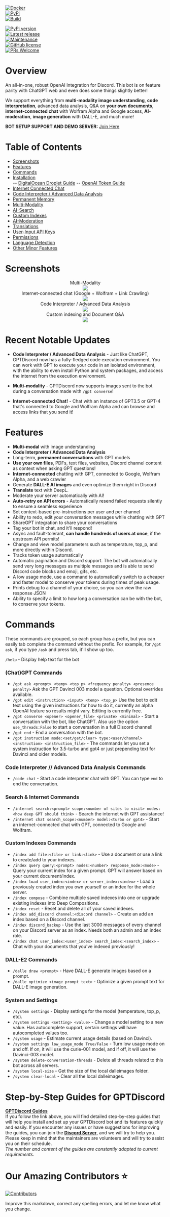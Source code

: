 [![Docker](https://github.com/Kav-K/GPTDiscord/actions/workflows/build-and-publish-docker.yml/badge.svg)](https://github.com/Kav-K/GPTDiscord/actions/workflows/build-and-publish-docker.yml)  
[![PyPi](https://github.com/Kav-K/GPTDiscord/actions/workflows/pypi_upload.yml/badge.svg)](https://github.com/Kav-K/GPTDiscord/actions/workflows/pypi_upload.yml)  
[![Build](https://github.com/Kav-K/GPTDiscord/actions/workflows/build.yml/badge.svg)](https://github.com/Kav-K/GPTDiscord/actions/workflows/build.yml)  

[![PyPi version](https://badgen.net/pypi/v/gpt3discord/)](https://pypi.org/project/gpt3discord)  
[![Latest release](https://badgen.net/github/release/Kav-K/GPTDiscord)](https://github.com/Kav-K/GPTDiscord/releases)  
[![Maintenance](https://img.shields.io/badge/Maintained%3F-yes-green.svg)](https://GitHub.com/Kav-K/GPTDiscord/graphs/commit-activity)  
[![GitHub license](https://img.shields.io/github/license/Kav-K/GPTDiscord)](https://github.com/Kav-K/GPTDiscord/blob/main/LICENSE)  
[![PRs Welcome](https://img.shields.io/badge/PRs-welcome-brightgreen.svg?style=flat-square)](http://makeapullrequest.com)  

# Overview
An all-in-one, robust OpenAI Integration for Discord. This bot is on feature parity with ChatGPT web and even does some things slightly better! 

We support everything from **multi-modality image understanding**, **code interpretation**, advanced data analysis, Q&A on **your own documents**, **internet-connected chat** with Wolfram Alpha and Google access, **AI-moderation**, **image generation** with DALL-E, and much more! 

**BOT SETUP SUPPORT AND DEMO SERVER:** [Join Here](https://discord.gg/WvAHXDMS7Q)

# Table of Contents  

- [Screenshots](#Screenshots)
- [Features](#Features)
- [Commands](#Commands)
- [Installation](https://github.com/Kav-K/GPTDiscord/blob/main/detailed_guides/INSTALLATION.md)  
-- [DigitalOcean Droplet Guide](https://github.com/Kav-K/GPTDiscord/blob/main/detailed_guides/DROPLET-GUIDE.md) 
-- [OpenAI Token Guide](https://github.com/Kav-K/GPTDiscord/blob/main/detailed_guides/OPENAI-GUIDE.md)
- [Internet Connected Chat](https://github.com/Kav-K/GPTDiscord/blob/main/detailed_guides/INTERNET-CONNECTED-CHAT.md)
- [Code Interpreter / Advanced Data Analysis](https://github.com/Kav-K/GPTDiscord/blob/main/detailed_guides/CODE-INTERPRETER.md)  
- [Permanent Memory](https://github.com/Kav-K/GPTDiscord/blob/main/detailed_guides/PERMANENT-MEMORY.md)    
- [Multi-Modality](https://github.com/Kav-K/GPTDiscord/blob/main/detailed_guides/MULTI-MODALITY.md)
- [AI-Search](https://github.com/Kav-K/GPTDiscord/blob/main/detailed_guides/AI-SEARCH.md)  
- [Custom Indexes](https://github.com/Kav-K/GPTDiscord/blob/main/detailed_guides/CUSTOM-INDEXES.md)  
- [AI-Moderation](https://github.com/Kav-K/GPTDiscord/blob/main/detailed_guides/AI-MODERATION.md)  
- [Translations](https://github.com/Kav-K/GPTDiscord/blob/main/detailed_guides/TRANSLATIONS.md)  
- [User-Input API Keys](https://github.com/Kav-K/GPTDiscord/blob/main/detailed_guides/USER-INPUT-KEYS.md)  
- [Permissions](https://github.com/Kav-K/GPTDiscord/blob/main/detailed_guides/PERMISSIONS.md)  
- [Language Detection](https://github.com/Kav-K/GPTDiscord/blob/main/detailed_guides/LANGUAGE-DETECTION.md)
- [Other Minor Features](https://github.com/Kav-K/GPTDiscord/blob/main/detailed_guides/OTHER-MINOR-FEATURES.md)  

# Screenshots
<p align="center">
Multi-Modality<br>
<img src="https://i.imgur.com/TsfgtU2.png"/><br>
Internet-connected chat (Google + Wolfram + Link Crawling)<br>
<img src="https://i.imgur.com/nHRNY2l.png"/><br>
Code Interpreter / Advanced Data Analysis <br>
<img src="https://i.imgur.com/Y2VvwHd.png"/><br>
Custom indexing and Document Q&A<br>
<img src="https://i.imgur.com/iPGuUt1.png"/><br>
</p>  

# Recent Notable Updates  
- **Code Interpreter / Advanced Data Analysis** - Just like ChatGPT, GPTDiscord now has a fully-fledged code execution environment. You can work with GPT to execute your code in an isolated environment, with the ability to even install Python and system packages, and access the internet from the execution environment.

- **Multi-modality** - GPTDiscord now supports images sent to the bot during a conversation made with `/gpt converse`!

- **Internet-connected Chat!** - Chat with an instance of GPT3.5 or GPT-4 that's connected to Google and Wolfram Alpha and can browse and access links that you send it!

# Features
- **Multi-modal** with image understanding
- **Code Interpreter / Advanced Data Analysis**
- Long-term, **permanent conversations** with GPT models
- **Use your own files**, PDFs, text files, websites, Discord channel content as context when asking GPT questions!  
- **Internet-connected** chatting with GPT, connected to Google, Wolfram Alpha, and a web crawler
- Generate **DALL-E AI images** and even optimize them right in Discord
- **Translate** text with DeepL.
- Moderate your server automatically with AI!
- **Auto-retry on API errors** - Automatically resend failed requests silently to ensure a seamless experience
- Set context-based pre-instructions per user and per channel
- Ability to redo, edit your conversation messages while chatting with GPT
- ShareGPT integration to share your conversations
- Tag your bot in chat, and it'll respond!
- Async and fault-tolerant, **can handle hundreds of users at once**, if the upstream API permits!
- Change and view model parameters such as temperature, top_p, and more directly within Discord.
- Tracks token usage automatically
- Automatic pagination and Discord support. The bot will automatically send very long messages as multiple messages and is able to send Discord code blocks and emoji, gifs, etc.
- A low usage mode, use a command to automatically switch to a cheaper and faster model to conserve your tokens during times of peak usage.
- Prints debug to a channel of your choice, so you can view the raw response JSON
- Ability to specify a limit to how long a conversation can be with the bot, to conserve your tokens.

# Commands  
These commands are grouped, so each group has a prefix, but you can easily tab complete the command without the prefix. For example, for `/gpt ask`, if you type `/ask` and press tab, it'll show up too.

`/help` - Display help text for the bot  

### (Chat)GPT Commands  
- `/gpt ask <prompt> <temp> <top_p> <frequency penalty> <presence penalty>` Ask the GPT Davinci 003 model a question. Optional overrides available.
- `/gpt edit <instruction> <input> <temp> <top_p>` Use the bot to edit text using the given instructions for how to do it, currently an alpha OpenAI feature so results might vary. Editing is currently free.
- `/gpt converse <opener> <opener_file> <private> <minimal>` - Start a conversation with the bot, like ChatGPT. Also use the option `use_threads:False` to start a conversation in a full Discord channel!
- `/gpt end` - End a conversation with the bot.
- `/gpt instruction mode:<set/get/clear> type:<user/channel> <instruction> <instruction_file>` - The commands let you set a system instruction for 3.5-turbo and gpt4 or just prepending text for Davinci and older models.

### Code Interpreter // Advanced Data Analysis Commands  
- `/code chat` - Start a code interpreter chat with GPT. You can type `end` to end the conversation.

### Search & Internet Commands  
- `/internet search:<prompt> scope:<number of sites to visit> nodes:<how deep GPT should think>` - Search the internet with GPT assistance!
- `/internet chat search_scope:<number> model:<turbo or gpt4>` - Start an internet-connected chat with GPT, connected to Google and Wolfram.

### Custom Indexes Commands  
- `/index add file:<file> or link:<link>` - Use a document or use a link to create/add to your indexes.
- `/index query query:<prompt> nodes:<number> response_mode:<mode>` - Query your current index for a given prompt. GPT will answer based on your current document/index.
- `/index load user_index:<index> or server_index:<index>` - Load a previously created index you own yourself or an index for the whole server.
- `/index compose` - Combine multiple saved indexes into one or upgrade existing indexes into Deep Compositions.
- `/index reset` - Reset and delete all of your saved indexes.
- `/index add_discord channel:<discord channel>` - Create an add an index based on a Discord channel.
- `/index discord_backup` - Use the last 3000 messages of every channel on your Discord server as an index. Needs both an admin and an index role.
- `/index chat user_index:<user_index> search_index:<search_index>` - Chat with your documents that you've indexed previously!

### DALL-E2 Commands  
- `/dalle draw <prompt>` - Have DALL-E generate images based on a prompt.
- `/dalle optimize <image prompt text>` - Optimize a given prompt text for DALL-E image generation.

### System and Settings  
- `/system settings` - Display settings for the model (temperature, top_p, etc).
- `/system settings <setting> <value>` - Change a model setting to a new value. Has autocomplete support, certain settings will have autocompleted values too.
- `/system usage` - Estimate current usage details (based on Davinci).
- `/system settings low_usage_mode True/False` - Turn low usage mode on and off. If on, it will use the curie-001 model, and if off, it will use the Davinci-003 model.
- `/system delete-conversation-threads` - Delete all threads related to this bot across all servers.
- `/system local-size` - Get the size of the local dalleimages folder.
- `/system clear-local` - Clear all the local dalleimages.

# Step-by-Step Guides for GPTDiscord  
[**GPTDiscord Guides**](https://github.com/Kav-K/GPTDiscord/tree/main/detailed_guides)  
If you follow the link above, you will find detailed step-by-step guides that will help you install and set up your GPTDiscord bot and its features quickly and easily. If you encounter any issues or have suggestions for improving the guides, you can join the [**Discord Server**](https://discord.gg/WvAHXDMS7Q), and we will try to help you. Please keep in mind that the maintainers are volunteers and will try to assist you on their schedule.  
*The number and content of the guides are constantly adapted to current requirements.*

# Our Amazing Contributors ⭐  
[![Contributors](https://contrib.rocks/image?repo=Kav-K/GPTDiscord)](https://github.com/Kav-K/GPTDiscord)

Improve this markdown, correct any spelling errors, and let me know what you change.
